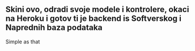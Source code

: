 Skini ovo, odradi svoje modele i kontrolere, okaci na Heroku i gotov ti je backend is Softverskog i Naprednih baza podataka
------------------------------------------------------------------------------------------------------------
Simple as that
